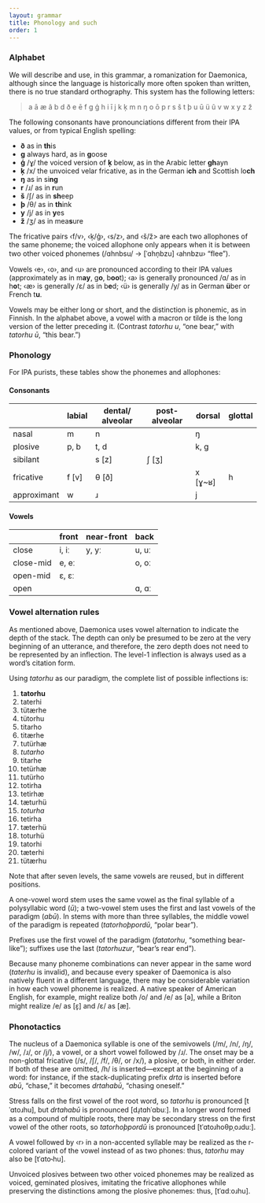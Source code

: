 ```yaml
---
layout: grammar
title: Phonology and such
order: 1
---
```


### Alphabet

We will describe and use, in this
grammar, a romanization for Daemonica, although since
the language is historically more often spoken than written,
there is no true standard orthography. This system has the
following letters:

> a ā æ ã b d ð e ē f g ģ h i ī j k ķ m n ŋ o ō p r s š t þ u ū ü
  ũ v w x y z ž

The following consonants have pronounciations different from
their IPA values, or from typical English spelling:

- **ð** as in **th**is
- **g** always hard, as in **g**oose
- **ģ** /ɣ/ the voiced version of **ķ** below, as in the
    Arabic letter **gh**ayn
- **ķ** /x/ the unvoiced velar fricative, as in the
    German i**ch** and Scottish
    lo**ch**
- **ŋ** as in si**ng**
- **r** /ɹ/ as in **r**un
- **š** /ʃ/ as in **sh**eep
- **þ** /θ/ as in **th**ink
- **y** /j/ as in **y**es
- **ž** /ʒ/ as in mea**s**ure

The fricative pairs ‹f/v›, ‹ķ/ģ›, ‹s/z›, and ‹š/ž> are each two
allophones of the same phoneme; the voiced allophone only appears
when it is between two other voiced phonemes (/ɑhnbsu/ →
[ˈɑhn̩bzu] ‹ahnbzu› “flee”).

Vowels ‹e›, ‹o›,
and ‹u› are pronounced according to their IPA values
(approximately as in
m**ay**, g**o**,
b**oo**t); ‹a› is
generally pronounced /ɑ/ as in h**o**t; ‹æ› is
generally /ɛ/ as in
b**e**d; ‹ü› is generally /y/ as in German
**ü**ber or French t**u**.

Vowels may be either long or short, and the distinction is
phonemic, as in Finnish. In the alphabet above, a vowel with a
macron or tilde is the long version of the letter preceding it.
(Contrast
_tatorhu u_, “one bear,” with _tatorhu ū_, “this
bear.”)

### Phonology

For IPA purists, these tables show the phonemes and allophones:

#### Consonants

| |labial|dental/ alveolar|post-alveolar|dorsal|glottal|
|-|------|----------------|-------------|------|-------|
|nasal|m | n              |             | ŋ    |       |
|plosive|p, b| t, d       |             | k, g |       |
|sibilant|| s [z]         | ʃ [ʒ] | | |
|fricative| f [v] | θ [ð] | | x [ɣ~ʁ] | h
|approximant | w | ɹ | | j

#### Vowels

| | front | near-front | back |
|-|-|-|-|
|close|i, iː|y, yː|u, uː|
|close-mid|e, eː||o, oː|
|open-mid|ɛ, ɛː|||
|open|||ɑ, ɑː|


### Vowel alternation rules

As mentioned above, Daemonica uses vowel alternation to indicate
the depth of the stack. The depth can only be presumed to be zero
at the very beginning of an utterance, and therefore, the zero
depth does not need to be represented by an inflection. The level-1
inflection is always used as a word’s citation form.

Using _tatorhu_ as our paradigm, the complete list of possible
inflections is:

1. **tatorhu**
2. taterhi
3. tütærhe
4. tütorhu
5. titarho
6. titærhe
7. tutürhæ
8. _tutarho_
9. titarhe
10. tetürhæ
11. tutürho
12. totirha
13. tetirhæ
14. tæturhü
15. _toturha_
16. tetirha
17. tæterhü
18. toturhü
19. tatorhi
20. tæterhi
21. tütærhu

Note that after seven levels, the same vowels are reused, but in different positions.

A one-vowel word stem uses the same vowel as the final
syllable of a polysyllabic word (_ū_); a two-vowel stem
uses the first and last vowels of the paradigm (_abū_).
In stems with more than three syllables,
the middle vowel of the paradigm is repeated
(_tatorhoþpordū_, “polar bear”).

Prefixes use the first vowel of the paradigm (_fatatorhu_,
“something bear-like”); suffixes use the last
(_tatorhuzur_, “bear’s rear end”).

Because many phoneme combinations
can never appear in the same word (_taterhu_ is invalid),
and because every
speaker of
Daemonica is also natively fluent in a different language, there
may be considerable variation in how each vowel
phoneme is realized. A native speaker of American English, for
example, might realize both /o/ and /e/ as
[ə], while a Briton might realize /e/ as [ɛ̝] and /ɛ/ as [æ].

### Phonotactics

The nucleus of a Daemonica syllable is one of the
semivowels (/m/, /n/, /ŋ/, /w/, /ɹ/, or /j/), a vowel, or a
short vowel followed by /ɹ/.
The onset may be a non-glottal fricative
(/s/, /ʃ/, /f/, /θ/, or /x/), a plosive, or both, in either
order. If both of these are omitted, /h/ is inserted—except at
the beginning of a word: for instance, if the stack-duplicating
prefix _drta_ is inserted before _abū_, “chase,” it
becomes _drtahabū_, “chasing oneself.”

Stress falls on the first vowel of the root word, so
_tatorhu_ is pronounced [tˈɑtoɹhu], but _drtahabū_
is pronounced [dɹ̩tɑhˈɑbuː]. In a longer word formed as a compound
of multiple roots, there may be secondary stress on the first
vowel of the other roots, so _tatorhoþpordū_
is pronounced [tˈɑtoɹhoθpˌoɹduː].

A vowel followed by ‹r› in a non-accented syllable may be realized
as the r-colored variant of the vowel instead of as two phones:
thus, _tatorhu_ may also be [tˈɑto˞hu].

Unvoiced plosives between two other voiced phonemes may
be realized as voiced, geminated plosives, imitating
the fricative allophones while preserving the distinctions
among the plosive phonemes: thus, [tˈɑdːoɹhu].
